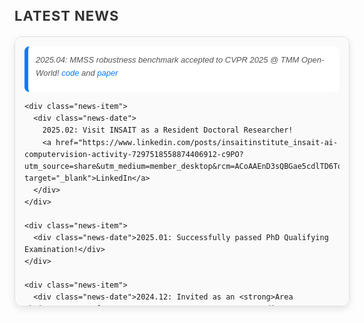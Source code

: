 <html lang="en">
<head>
  <meta charset="UTF-8">
  <meta name="viewport" content="width=device-width, initial-scale=1.0">
  <style>
    /* Container styles */
    .news-container {
      width: 100%;
      max-height: 400px; /* Increased container height */
      overflow-y: auto;
      border: 1px solid #e0e0e0;
      border-radius: 12px; /* Rounder corners */
      padding: 15px; /* Slightly larger padding */
      font-family: 'Arial', sans-serif;
      font-size: 14px;
      line-height: 1.6; /* Increased line height */
      background-color: #fafafa;
      box-shadow: 0px 4px 12px rgba(0, 0, 0, 0.1);
    }

    /* Hover effect for container */
    .news-container:hover {
      border-color: #007bff;
      box-shadow: 0px 4px 15px rgba(0, 123, 255, 0.2);
    }

    /* News item styles */
    .news-item {
      margin-bottom: 12px;  /* Increased margin for better spacing */
      padding: 12px; /* Slightly larger padding */
      background-color: #ffffff;
      border-left: 6px solid #007bff; /* Thicker left border */
      border-radius: 8px; /* Rounder edges */
      transition: all 0.3s ease;
      cursor: pointer;
    }

    /* Hover effect for news item */
    .news-item:hover {
      background-color: #e0f7fa;
      transform: translateX(5px); /* Slightly more pronounced effect */
    }

    /* Date styling */
    .news-date {
      font-style: italic;
      color: #555;
      font-size: 13px; /* Slightly larger font size for dates */
      margin-bottom: 8px; /* Added space after the date */
    }

    /* Header styles */
    h3 {
      font-size: 22px; /* Increased header size */
      color: #333;
      font-weight: bold;
      margin-bottom: 20px; /* Larger gap after the title */
      text-transform: uppercase;
      letter-spacing: 1px;
    }

    /* Link styles */
    a {
      color: #007bff;
      text-decoration: none;
      transition: color 0.2s ease;
    }

    a:hover {
      color: #0056b3;
    }
  </style>
</head>
<body>

  <h3>Latest News</h3>
  <div class="news-container">
    <div class="news-item">
      <div class="news-date">
        2025.04: MMSS robustness benchmark accepted to CVPR 2025 @ TMM Open-World!
        <span>
          <a href="https://github.com/Chenfei-Liao/Multi-Modal-Semantic-Segmentation-Robustness-Benchmark" target="_blank">code</a> and 
          <a href="https://arxiv.org/pdf/2503.18445" target="_blank">paper</a>
        </span>
      </div>
    </div>

    <div class="news-item">
      <div class="news-date">
        2025.02: Visit INSAIT as a Resident Doctoral Researcher! 
        <a href="https://www.linkedin.com/posts/insaitinstitute_insait-ai-computervision-activity-7297518558874406912-c9PO?utm_source=share&utm_medium=member_desktop&rcm=ACoAAEnD3sQBGae5cdlTD6ToV59qsKz7e_q4uk8" target="_blank">LinkedIn</a>
      </div>
    </div>

    <div class="news-item">
      <div class="news-date">2025.01: Successfully passed PhD Qualifying Examination!</div>
    </div>

    <div class="news-item">
      <div class="news-date">2024.12: Invited as an <strong>Area Chair</strong> of PDLM @ <strong>AAAI 2025</strong>.</div>
    </div>

    <div class="news-item">
      <div class="news-date">2024.10: One paper accepted to <strong>IEEE TPAMI</strong></div> <a href="[https://eccv.ecva.net/virtual/2024/session/103](https://ieeexplore.ieee.org/abstract/document/10741594)" target="_blank">[paper]</a>
    </div>

    <div class="news-item">
      <div class="news-date">2024.10: Oral presentation @ <strong>ECCV 2024</strong> Oral Session 5A: Segmentation 
        <a href="https://eccv.ecva.net/virtual/2024/session/103" target="_blank">[video]</a>
      </div>
    </div>

    <div class="news-item">
      <div class="news-date">2024.09: One paper accepted to <strong>Pattern Recognition</strong></div>
    </div>

    <div class="news-item">
      <div class="news-date">2024.07: Three papers (one <strong>Oral (1.5%)</strong>) accepted to <strong>ECCV 2024</strong></div>
    </div>

    <div class="news-item">
      <div class="news-date">2024.03: One paper accepted to <strong>IEEE CAI 2024</strong></div>
    </div>

    <div class="news-item">
      <div class="news-date">2024.03: One paper accepted to <strong>Pattern Recognition</strong></div>
    </div>

    <div class="news-item">
      <div class="news-date">2024.03: Five papers (one <strong>Highlight (2.8%)</strong>) accepted to <strong>CVPR 2024</strong></div>
    </div>

    <div class="news-item">
      <div class="news-date">2024.02: Two papers accepted to <strong>ICRA 2024</strong></div>
    </div>

    <div class="news-item">
      <div class="news-date">2023.07: Two papers accepted to <strong>ICCV 2023</strong></div>
    </div>

    <div class="news-item">
      <div class="news-date">2023.03: One paper accepted to <strong>CVPR 2023</strong></div>
    </div>
  </div>

</body>
</html>
